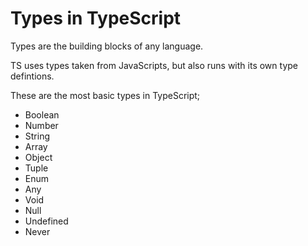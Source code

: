 # Types in TypeScript
Types are the building blocks of any language. 

TS uses types taken from JavaScripts, but also runs with its own type defintions.

These are the most basic types in TypeScript;
* Boolean
* Number
* String
* Array
* Object
* Tuple
* Enum
* Any
* Void
* Null
* Undefined
* Never